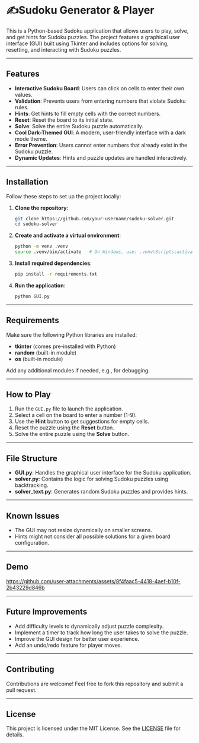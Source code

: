 # ✍Sudoku Generator & Player

This is a Python-based Sudoku application that allows users to play, solve, and get hints for Sudoku puzzles. The project features a graphical user interface (GUI) built using Tkinter and includes options for solving, resetting, and interacting with Sudoku puzzles.

---

## Features

- **Interactive Sudoku Board**: Users can click on cells to enter their own values.
- **Validation**: Prevents users from entering numbers that violate Sudoku rules.
- **Hints**: Get hints to fill empty cells with the correct numbers.
- **Reset**: Reset the board to its initial state.
- **Solve**: Solve the entire Sudoku puzzle automatically.
- **Cool Dark-Themed GUI**: A modern, user-friendly interface with a dark mode theme.
- **Error Prevention**: Users cannot enter numbers that already exist in the Sudoku puzzle.
- **Dynamic Updates**: Hints and puzzle updates are handled interactively.

---

## Installation

Follow these steps to set up the project locally:

1. **Clone the repository**:
   ```bash
   git clone https://github.com/your-username/sudoku-solver.git
   cd sudoku-solver
   ```

2. **Create and activate a virtual environment**:
   ```bash
   python -m venv .venv
   source .venv/bin/activate   # On Windows, use: .venv\Scripts\activate
   ```

3. **Install required dependencies**:
   ```bash
   pip install -r requirements.txt
   ```

4. **Run the application**:
   ```bash
   python GUI.py
   ```

---

## Requirements

Make sure the following Python libraries are installed:

- **tkinter** (comes pre-installed with Python)
- **random** (built-in module)
- **os** (built-in module)

Add any additional modules if needed, e.g., for debugging.

---

## How to Play

1. Run the `GUI.py` file to launch the application.
2. Select a cell on the board to enter a number (1-9).
3. Use the **Hint** button to get suggestions for empty cells.
4. Reset the puzzle using the **Reset** button.
5. Solve the entire puzzle using the **Solve** button.

---

## File Structure

- **GUI.py**: Handles the graphical user interface for the Sudoku application.
- **solver.py**: Contains the logic for solving Sudoku puzzles using backtracking.
- **solver_text.py**: Generates random Sudoku puzzles and provides hints.

---

## Known Issues

- The GUI may not resize dynamically on smaller screens.
- Hints might not consider all possible solutions for a given board configuration.

---

## Demo

https://github.com/user-attachments/assets/8f4faac5-4418-4aef-b10f-2b43229d846b

---

## Future Improvements

- Add difficulty levels to dynamically adjust puzzle complexity.
- Implement a timer to track how long the user takes to solve the puzzle.
- Improve the GUI design for better user experience.
- Add an undo/redo feature for player moves.

---

## Contributing

Contributions are welcome! Feel free to fork this repository and submit a pull request.

---

## License

This project is licensed under the MIT License. See the [LICENSE](./LICENSE) file for details.
